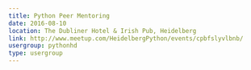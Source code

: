```yaml
---
title: Python Peer Mentoring
date: 2016-08-10
location: The Dubliner Hotel & Irish Pub, Heidelberg
link: http://www.meetup.com/HeidelbergPython/events/cpbfslyvlbnb/
usergroup: pythonhd
type: usergroup
---
```

